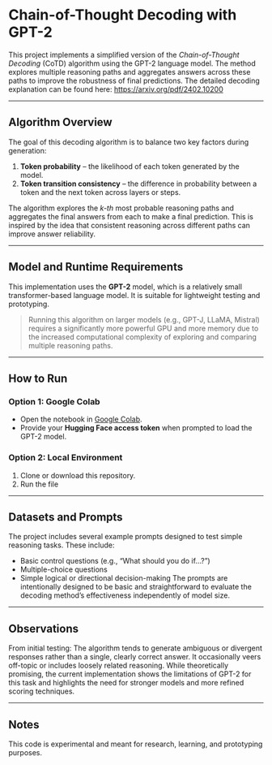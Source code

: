 # Chain-of-Thought Decoding with GPT-2

This project implements a simplified version of the *Chain-of-Thought Decoding* (CoTD) algorithm using the GPT-2 language model. The method explores multiple reasoning paths and aggregates answers across these paths to improve the robustness of final predictions. The detailed decoding explanation can be found here: https://arxiv.org/pdf/2402.10200


---

## Algorithm Overview

The goal of this decoding algorithm is to balance two key factors during generation:

1. **Token probability** – the likelihood of each token generated by the model.  
2. **Token transition consistency** – the difference in probability between a token and the next token across layers or steps.

The algorithm explores the *k-th* most probable reasoning paths and aggregates the final answers from each to make a final prediction. This is inspired by the idea that consistent reasoning across different paths can improve answer reliability.

---

## Model and Runtime Requirements

This implementation uses the **GPT-2** model, which is a relatively small transformer-based language model. It is suitable for lightweight testing and prototyping.

> Running this algorithm on larger models (e.g., GPT-J, LLaMA, Mistral) requires a significantly more powerful GPU and more memory due to the increased computational complexity of exploring and comparing multiple reasoning paths.

---

## How to Run

### Option 1: Google Colab

- Open the notebook in [Google Colab](https://colab.research.google.com).
- Provide your **Hugging Face access token** when prompted to load the GPT-2 model.

### Option 2: Local Environment

1. Clone or download this repository.
2. Run the file

---

## Datasets and Prompts

The project includes several example prompts designed to test simple reasoning tasks. These include:
- Basic control questions (e.g., “What should you do if...?”)
- Multiple-choice questions
- Simple logical or directional decision-making
The prompts are intentionally designed to be basic and straightforward to evaluate the decoding method’s effectiveness independently of model size.

---

## Observations

From initial testing:
The algorithm tends to generate ambiguous or divergent responses rather than a single, clearly correct answer.
It occasionally veers off-topic or includes loosely related reasoning.
While theoretically promising, the current implementation shows the limitations of GPT-2 for this task and highlights the need for stronger models and more refined scoring techniques.

---

## Notes
This code is experimental and meant for research, learning, and prototyping purposes.
